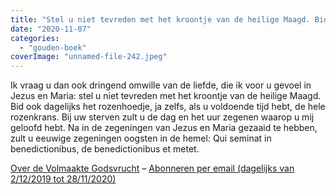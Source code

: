 ```yaml
---
title: "Stel u niet tevreden met het kroontje van de heilige Maagd. Bid ook dagelijks het rozenhoedje"
date: "2020-11-07"
categories: 
  - "gouden-boek"
coverImage: "unnamed-file-242.jpeg"
---
```


Ik vraag u dan ook dringend omwille van de liefde, die ik voor u gevoel in Jezus en Maria: stel u niet tevreden met het kroontje van de heilige Maagd. Bid ook dagelijks het rozenhoedje, ja zelfs, als u voldoende tijd hebt, de hele rozenkrans. Bij uw sterven zult u de dag en het uur zegenen waarop u mij geloofd hebt. Na in de zegeningen van Jezus en Maria gezaaid te hebben, zult u eeuwige zegeningen oogsten in de hemel: Qui seminat in benedictionibus, de benedictionibus et metet.

[Over de Volmaakte Godsvrucht](/blog/een-jaar-lang-volmaakte-godsvrucht/) – [Abonneren per email (dagelijks van 2/12/2019 tot 28/11/2020)](http://eepurl.com/9RKvX)
